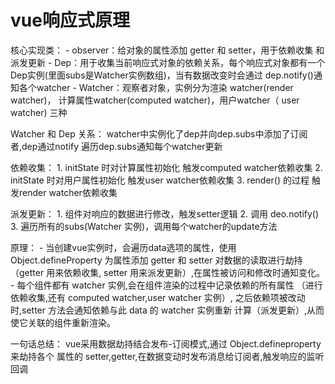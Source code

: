 
# vue响应式原理

  核心实现类：
    - observer：给对象的属性添加 getter 和 setter，用于依赖收集
                和派发更新
    - Dep：用于收集当前响应式对象的依赖关系，每个响应式对象都有一个
           Dep实例(里面subs是Watcher实例数组)，当有数据改变时会通过
           dep.notify()通知各个watcher
    - Watcher：观察者对象，实例分为渲染 watcher(render watcher)，
               计算属性watcher(computed watcher)，用户watcher（
               user watcher) 三种

  Watcher 和 Dep 关系：
      watcher中实例化了dep并向dep.subs中添加了订阅者,dep通过notify
      遍历dep.subs通知每个watcher更新              

  依赖收集：
     1. initState 时对计算属性初始化 触发computed watcher依赖收集
     2. initState 时对用户属性初始化 触发user watcher依赖收集
     3. render() 的过程 触发render watcher依赖收集

  派发更新：
     1. 组件对响应的数据进行修改，触发setter逻辑
     2. 调用 deo.notify()
     3. 遍历所有的subs(Watcher 实例)，调用每个watcher的update方法

  原理：
     - 当创建vue实例时，会遍历data选项的属性，使用Object.defineProperty 
       为属性添加 getter 和 setter 对数据的读取进行劫持（getter 用来依赖收集,
       setter 用来派发更新）,在属性被访问和修改时通知变化。 
     - 每个组件都有 watcher 实例,会在组件渲染的过程中记录依赖的所有属性
     （进行依赖收集,还有 computed watcher,user watcher 实例）,
       之后依赖项被改动时,setter 方法会通知依赖与此 data 的 watcher 实例重新
       计算（派发更新）,从而使它关联的组件重新渲染。    

  一句话总结：
      vue采用数据劫持结合发布-订阅模式,通过 Object.defineproperty 来劫持各个
      属性的 setter,getter,在数据变动时发布消息给订阅者,触发响应的监听回调     